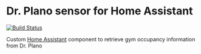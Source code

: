 # Dr. Plano sensor for Home Assistant

[![Build Status](https://app.travis-ci.com/davidorlea/homeassistant-dr_plano.svg?branch=master)](https://app.travis-ci.com/davidorlea/homeassistant-dr_plano)

Custom [Home Assistant](https://www.home-assistant.io) component to retrieve gym occupancy information from Dr. Plano

